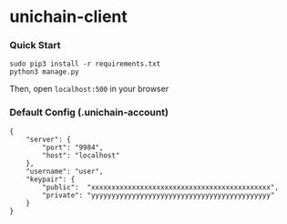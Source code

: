 # unichain-client

### Quick Start

```
sudo pip3 install -r requirements.txt
python3 manage.py
```

Then, open `localhost:500` in your browser

### Default Config (.unichain-account)

```
{
    "server": {
        "port": "9984",
        "host": "localhost"
    },
    "username": "user",
    "keypair": {
        "public":  "xxxxxxxxxxxxxxxxxxxxxxxxxxxxxxxxxxxxxxxxxxxx",
        "private": "yyyyyyyyyyyyyyyyyyyyyyyyyyyyyyyyyyyyyyyyyyyy"
    }
}
```